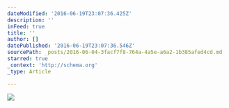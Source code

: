 ```yaml
---
dateModified: '2016-06-19T23:07:36.425Z'
description: ''
inFeed: true
title: ''
author: []
datePublished: '2016-06-19T23:07:36.546Z'
sourcePath: _posts/2016-06-04-3facf7f8-764a-4a5e-a6a2-1b385afed4cd.md
starred: true
_context: 'http://schema.org'
_type: Article

---
```

![](https://the-grid-user-content.s3-us-west-2.amazonaws.com/aa6a109e-010e-42dc-a064-b219be90c465.jpg)